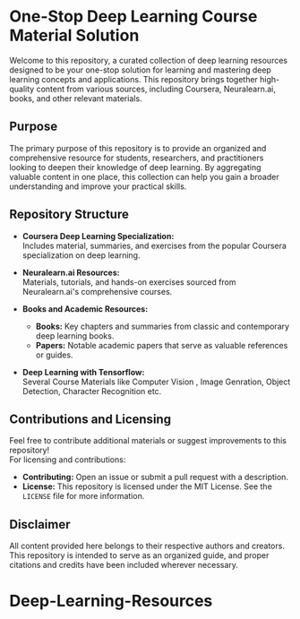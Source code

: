 # One-Stop Deep Learning Course Material Solution

Welcome to this repository, a curated collection of deep learning resources designed to be your one-stop solution for learning and mastering deep learning concepts and applications. This repository brings together high-quality content from various sources, including Coursera, Neuralearn.ai, books, and other relevant materials.

## Purpose

The primary purpose of this repository is to provide an organized and comprehensive resource for students, researchers, and practitioners looking to deepen their knowledge of deep learning. By aggregating valuable content in one place, this collection can help you gain a broader understanding and improve your practical skills.

## Repository Structure

- **Coursera Deep Learning Specialization:**  
  Includes material, summaries, and exercises from the popular Coursera specialization on deep learning.

- **Neuralearn.ai Resources:**  
  Materials, tutorials, and hands-on exercises sourced from Neuralearn.ai's comprehensive courses.

- **Books and Academic Resources:**  
  - **Books:** Key chapters and summaries from classic and contemporary deep learning books.
  - **Papers:** Notable academic papers that serve as valuable references or guides.

- **Deep Learning with Tensorflow:**  
 Several Course Materials like Computer Vision , Image Genration, Object Detection, Character Recognition etc.
 

## Contributions and Licensing

Feel free to contribute additional materials or suggest improvements to this repository!  
For licensing and contributions:
- **Contributing:** Open an issue or submit a pull request with a description.
- **License:** This repository is licensed under the MIT License. See the `LICENSE` file for more information.

## Disclaimer

All content provided here belongs to their respective authors and creators. This repository is intended to serve as an organized guide, and proper citations and credits have been included wherever necessary.

# Deep-Learning-Resources
